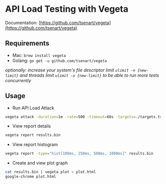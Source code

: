# API Load Testing with Vegeta

Documentation: [https://github.com/tsenart/vegeta](https://github.com/tsenart/vegeta)

## Requirements

- Mac: `brew install vegeta`
- Golang: `go get -u github.com/tsenart/vegeta`

_optionally: increase your system's file descriptor limit `ulimit -n {new-limit}` and threads limit `ulimit -u {new-limit}` to be able to run more tests concurrently_

## Usage

- Run API Load Attack

```sh
vegeta attack -duration=1m -rate=500 -timeout=60s -targets=./targets.txt -output=results.bin
```

- View report details

```sh
vegeta report results.bin
```

- View report histogram

```sh
vegeta report -type="hist[100ms, 250ms, 500ms, 1000ms]" results.bin
```

- Create and view plot graph

```sh
cat results.bin | vegeta plot > plot.html
google-chrome plot.html
```
